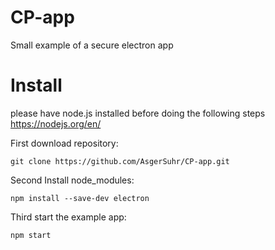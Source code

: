# CP-app
Small example of a secure electron app

# Install
please have node.js installed before doing the following steps
https://nodejs.org/en/

First download repository:
```
git clone https://github.com/AsgerSuhr/CP-app.git
```
Second Install node_modules:
```
npm install --save-dev electron
```
Third start the example app:
```
npm start
```